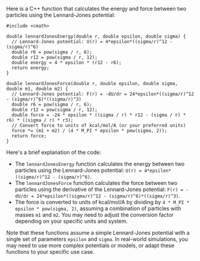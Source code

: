 Here is a C++ function that calculates the energy and force between two particles using the Lennard-Jones potential:
```
#include <cmath>

double lennardJonesEnergy(double r, double epsilon, double sigma) {
  // Lennard-Jones potential: U(r) = 4*epsilon*((sigma/r)^12 - (sigma/r)^6)
  double r6 = pow(sigma / r, 6);
  double r12 = pow(sigma / r, 12);
  double energy = 4 * epsilon * (r12 - r6);
  return energy;
}

double lennardJonesForce(double r, double epsilon, double sigma, double m1, double m2) {
  // Lennard-Jones potential: F(r) = -dU/dr = 24*epsilon*((sigma/r)^12 - (sigma/r)^6)*((sigma/r)^3)
  double r6 = pow(sigma / r, 6);
  double r12 = pow(sigma / r, 12);
  double force = -24 * epsilon * ((sigma / r) * r12 - (sigma / r) * r6) * ((sigma / r) * r3);
  // Convert force to units of kcal/mol/A (or your preferred units)
  force *= (m1 + m2) / (4 * M_PI * epsilon * pow(sigma, 2));
  return force;
}
```
Here's a brief explanation of the code:

* The `lennardJonesEnergy` function calculates the energy between two particles using the Lennard-Jones potential: `U(r) = 4*epsilon*((sigma/r)^12 - (sigma/r)^6)`.
* The `lennardJonesForce` function calculates the force between two particles using the derivative of the Lennard-Jones potential: `F(r) = -dU/dr = 24*epsilon*((sigma/r)^12 - (sigma/r)^6)*((sigma/r)^3)`.
* The force is converted to units of kcal/mol/A by dividing by `4 * M_PI * epsilon * pow(sigma, 2)`, assuming a combination of particles with masses `m1` and `m2`. You may need to adjust the conversion factor depending on your specific units and system.

Note that these functions assume a simple Lennard-Jones potential with a single set of parameters `epsilon` and `sigma`. In real-world simulations, you may need to use more complex potentials or models, or adapt these functions to your specific use case.
